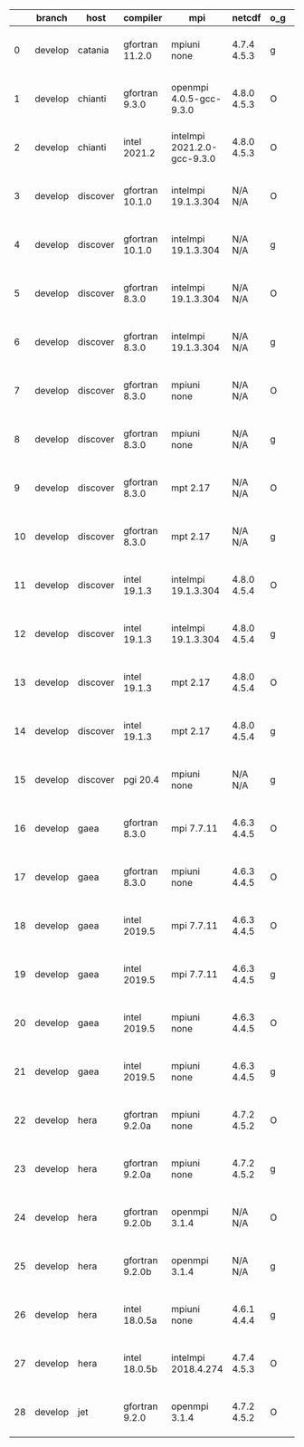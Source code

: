 |    | branch   | host     | compiler        | mpi                         | netcdf      | o_g   | os     | build   | u_pass   | u_fail   | s_pass   | s_fail   | e_pass   | e_fail   | nuopc_pass   | nuopc_fail   | artifacts_hash                                                                                                                                                        | modified                  |
|----|----------|----------|-----------------|-----------------------------|-------------|-------|--------|---------|----------|----------|----------|----------|----------|----------|--------------|--------------|-----------------------------------------------------------------------------------------------------------------------------------------------------------------------|---------------------------|
|  0 | develop  | catania  | gfortran 11.2.0 | mpiuni none                 | 4.7.4 4.5.3 | g     | Darwin | pass    | 12142    | 0        | 8        | 0        | 43       | 0        | 0            | 50           | [artifacts](https://github.com/esmf-org/esmf-test-artifacts/tree/67270085ae2bbf81f72c5a9ccb3f094477e55a96/develop/catania/gfortran/11.2.0/g/mpiuni/none)              | 2022-06-07 11:58:48 -0600 |
|  1 | develop  | chianti  | gfortran 9.3.0  | openmpi 4.0.5-gcc-9.3.0     | 4.8.0 4.5.3 | O     | Linux  | pass    | 13665    | 0        | 49       | 0        | 80       | 0        | 50           | 0            | [artifacts](https://github.com/esmf-org/esmf-test-artifacts/tree/f55477db64c98f1bfb309973f8a874ceecb9f3ed/develop/chianti/gfortran/9.3.0/O/openmpi/4.0.5-gcc-9.3.0)   | 2022-06-08 01:54:08 -0400 |
|  2 | develop  | chianti  | intel 2021.2    | intelmpi 2021.2.0-gcc-9.3.0 | 4.8.0 4.5.3 | O     | Linux  | pass    | 13665    | 0        | 49       | 0        | 80       | 0        | 50           | 0            | [artifacts](https://github.com/esmf-org/esmf-test-artifacts/tree/23190716daa37595ca30b71d8302b62457b3aec5/develop/chianti/intel/2021.2/O/intelmpi/2021.2.0-gcc-9.3.0) | 2022-06-08 02:48:00 -0400 |
|  3 | develop  | discover | gfortran 10.1.0 | intelmpi 19.1.3.304         | N/A N/A     | O     | Linux  | pass    | 13650    | 15       | 49       | 0        | 80       | 0        | 50           | 0            | [artifacts](https://github.com/esmf-org/esmf-test-artifacts/tree/71a02ad7c766370d86b5f4a39cc523d1d7ea2214/develop/discover/gfortran/10.1.0/O/intelmpi/19.1.3.304)     | 2022-06-08 01:54:20 -0400 |
|  4 | develop  | discover | gfortran 10.1.0 | intelmpi 19.1.3.304         | N/A N/A     | g     | Linux  | pass    | 13650    | 15       | 49       | 0        | 80       | 0        | 50           | 0            | [artifacts](https://github.com/esmf-org/esmf-test-artifacts/tree/78a7b5d9fc08fc35c5341e474fac0fce533beee4/develop/discover/gfortran/10.1.0/g/intelmpi/19.1.3.304)     | 2022-06-08 02:15:54 -0400 |
|  5 | develop  | discover | gfortran 8.3.0  | intelmpi 19.1.3.304         | N/A N/A     | O     | Linux  | pass    | 13650    | 15       | 49       | 0        | 80       | 0        | 50           | 0            | [artifacts](https://github.com/esmf-org/esmf-test-artifacts/tree/79d4c1a36d4cc13b282fdd849c8d7bf2fc2ce02e/develop/discover/gfortran/8.3.0/O/intelmpi/19.1.3.304)      | 2022-06-08 01:55:40 -0400 |
|  6 | develop  | discover | gfortran 8.3.0  | intelmpi 19.1.3.304         | N/A N/A     | g     | Linux  | pass    | 13650    | 15       | 49       | 0        | 80       | 0        | 50           | 0            | [artifacts](https://github.com/esmf-org/esmf-test-artifacts/tree/78a7b5d9fc08fc35c5341e474fac0fce533beee4/develop/discover/gfortran/8.3.0/g/intelmpi/19.1.3.304)      | 2022-06-08 02:15:54 -0400 |
|  7 | develop  | discover | gfortran 8.3.0  | mpiuni none                 | N/A N/A     | O     | Linux  | pass    | 12142    | 0        | 8        | 0        | 43       | 0        | 0            | 50           | [artifacts](https://github.com/esmf-org/esmf-test-artifacts/tree/e9aae8d899df25ccdbf868314fe203af0607a266/develop/discover/gfortran/8.3.0/O/mpiuni/none)              | 2022-06-08 01:45:29 -0400 |
|  8 | develop  | discover | gfortran 8.3.0  | mpiuni none                 | N/A N/A     | g     | Linux  | pass    | 12142    | 0        | 8        | 0        | 43       | 0        | 0            | 50           | [artifacts](https://github.com/esmf-org/esmf-test-artifacts/tree/2827350e3a772064363e2ccc0a2656c563ed7d47/develop/discover/gfortran/8.3.0/g/mpiuni/none)              | 2022-06-08 02:04:28 -0400 |
|  9 | develop  | discover | gfortran 8.3.0  | mpt 2.17                    | N/A N/A     | O     | Linux  | pass    | 13665    | 0        | 49       | 0        | 80       | 0        | 46           | 4            | [artifacts](https://github.com/esmf-org/esmf-test-artifacts/tree/c77204f7e9b6ef8ad9862fd255ea047d62871909/develop/discover/gfortran/8.3.0/O/mpt/2.17)                 | 2022-06-08 01:48:21 -0400 |
| 10 | develop  | discover | gfortran 8.3.0  | mpt 2.17                    | N/A N/A     | g     | Linux  | pass    | 13665    | 0        | 49       | 0        | 80       | 0        | 46           | 4            | [artifacts](https://github.com/esmf-org/esmf-test-artifacts/tree/2827350e3a772064363e2ccc0a2656c563ed7d47/develop/discover/gfortran/8.3.0/g/mpt/2.17)                 | 2022-06-08 02:04:28 -0400 |
| 11 | develop  | discover | intel 19.1.3    | intelmpi 19.1.3.304         | 4.8.0 4.5.4 | O     | Linux  | pass    | 13665    | 0        | 49       | 0        | 80       | 0        | 50           | 0            | [artifacts](https://github.com/esmf-org/esmf-test-artifacts/tree/79d4c1a36d4cc13b282fdd849c8d7bf2fc2ce02e/develop/discover/intel/19.1.3/O/intelmpi/19.1.3.304)        | 2022-06-08 01:55:40 -0400 |
| 12 | develop  | discover | intel 19.1.3    | intelmpi 19.1.3.304         | 4.8.0 4.5.4 | g     | Linux  | pass    | 13665    | 0        | 49       | 0        | 80       | 0        | 50           | 0            | [artifacts](https://github.com/esmf-org/esmf-test-artifacts/tree/78a7b5d9fc08fc35c5341e474fac0fce533beee4/develop/discover/intel/19.1.3/g/intelmpi/19.1.3.304)        | 2022-06-08 02:15:54 -0400 |
| 13 | develop  | discover | intel 19.1.3    | mpt 2.17                    | 4.8.0 4.5.4 | O     | Linux  | pass    | 13665    | 0        | 49       | 0        | 80       | 0        | 50           | 0            | [artifacts](https://github.com/esmf-org/esmf-test-artifacts/tree/79d4c1a36d4cc13b282fdd849c8d7bf2fc2ce02e/develop/discover/intel/19.1.3/O/mpt/2.17)                   | 2022-06-08 01:55:40 -0400 |
| 14 | develop  | discover | intel 19.1.3    | mpt 2.17                    | 4.8.0 4.5.4 | g     | Linux  | pass    | 13665    | 0        | 49       | 0        | 80       | 0        | 50           | 0            | [artifacts](https://github.com/esmf-org/esmf-test-artifacts/tree/4ccf90ea93dfb24ce3e5f0c71456379e7bdfe523/develop/discover/intel/19.1.3/g/mpt/2.17)                   | 2022-06-08 02:04:55 -0400 |
| 15 | develop  | discover | pgi 20.4        | mpiuni none                 | N/A N/A     | g     | Linux  | pass    | pending  | pending  | pending  | pending  | pending  | pending  | pending      | pending      | [artifacts](https://github.com/esmf-org/esmf-test-artifacts/tree/e5f7e94bacc26517178ee873f3f062d99aa7ad39/develop/discover/pgi/20.4/g/mpiuni/none)                    | 2022-06-08 02:22:49 -0400 |
| 16 | develop  | gaea     | gfortran 8.3.0  | mpi 7.7.11                  | 4.6.3 4.4.5 | O     | Unicos | pass    | 13664    | 1        | 49       | 0        | 80       | 0        | 47           | 3            | [artifacts](https://github.com/esmf-org/esmf-test-artifacts/tree/5d36df7061c0d1db35c8433b1e0c06a581cb826a/develop/gaea/gfortran/8.3.0/O/mpi/7.7.11)                   | 2022-06-08 02:28:45 -0400 |
| 17 | develop  | gaea     | gfortran 8.3.0  | mpiuni none                 | 4.6.3 4.4.5 | O     | Unicos | pass    | 12142    | 0        | 8        | 0        | 43       | 0        | 0            | 50           | [artifacts](https://github.com/esmf-org/esmf-test-artifacts/tree/fb7346599ea7d57e581089e7698c35421efa9ee1/develop/gaea/gfortran/8.3.0/O/mpiuni/none)                  | 2022-06-08 01:45:55 -0400 |
| 18 | develop  | gaea     | intel 2019.5    | mpi 7.7.11                  | 4.6.3 4.4.5 | O     | Unicos | pass    | 13650    | 15       | 49       | 0        | 80       | 0        | 47           | 3            | [artifacts](https://github.com/esmf-org/esmf-test-artifacts/tree/8008179b2a1616fab6fd5f5b273deecbe01c6856/develop/gaea/intel/2019.5/O/mpi/7.7.11)                     | 2022-06-08 01:49:43 -0400 |
| 19 | develop  | gaea     | intel 2019.5    | mpi 7.7.11                  | 4.6.3 4.4.5 | g     | Unicos | pass    | 13650    | 15       | 49       | 0        | 80       | 0        | 47           | 3            | [artifacts](https://github.com/esmf-org/esmf-test-artifacts/tree/95bfc5e43336cc7946f89bbc9ab3f2f76d6ce79e/develop/gaea/intel/2019.5/g/mpi/7.7.11)                     | 2022-06-08 02:00:52 -0400 |
| 20 | develop  | gaea     | intel 2019.5    | mpiuni none                 | 4.6.3 4.4.5 | O     | Unicos | pass    | 12127    | 15       | 8        | 0        | 43       | 0        | 0            | 50           | [artifacts](https://github.com/esmf-org/esmf-test-artifacts/tree/2fb0dfa5c9b8b6ffb70d0193cd5c99cd94494592/develop/gaea/intel/2019.5/O/mpiuni/none)                    | 2022-06-08 01:36:12 -0400 |
| 21 | develop  | gaea     | intel 2019.5    | mpiuni none                 | 4.6.3 4.4.5 | g     | Unicos | pass    | 12127    | 15       | 8        | 0        | 43       | 0        | 0            | 50           | [artifacts](https://github.com/esmf-org/esmf-test-artifacts/tree/085b1c6e15c5b187d2e80b0b1d9100cdc7602680/develop/gaea/intel/2019.5/g/mpiuni/none)                    | 2022-06-08 01:42:06 -0400 |
| 22 | develop  | hera     | gfortran 9.2.0a | mpiuni none                 | 4.7.2 4.5.2 | O     | Linux  | pass    | 12142    | 0        | 8        | 0        | 43       | 0        | 0            | 50           | [artifacts](https://github.com/esmf-org/esmf-test-artifacts/tree/49c41fc7dafd676d001f669db5e6008b4936ec4f/develop/hera/gfortran/9.2.0a/O/mpiuni/none)                 | 2022-06-08 06:13:15 +0000 |
| 23 | develop  | hera     | gfortran 9.2.0a | mpiuni none                 | 4.7.2 4.5.2 | g     | Linux  | pass    | pending  | pending  | pending  | pending  | pending  | pending  | pending      | pending      | [artifacts](https://github.com/esmf-org/esmf-test-artifacts/tree/b671513ded5ba21a60258bbacaa91f7125d42f08/develop/hera/gfortran/9.2.0a/g/mpiuni/none)                 | 2022-06-08 06:07:57 +0000 |
| 24 | develop  | hera     | gfortran 9.2.0b | openmpi 3.1.4               | N/A N/A     | O     | Linux  | pass    | 13665    | 0        | 49       | 0        | 80       | 0        | 50           | 0            | [artifacts](https://github.com/esmf-org/esmf-test-artifacts/tree/73b366f7a05b9d7fcdbd9fc474dbe43428f99c52/develop/hera/gfortran/9.2.0b/O/openmpi/3.1.4)               | 2022-06-08 06:27:45 +0000 |
| 25 | develop  | hera     | gfortran 9.2.0b | openmpi 3.1.4               | N/A N/A     | g     | Linux  | pass    | pending  | pending  | pending  | pending  | pending  | pending  | pending      | pending      | [artifacts](https://github.com/esmf-org/esmf-test-artifacts/tree/b70f462af0afe98b11ffb047958104dc6a6e2333/develop/hera/gfortran/9.2.0b/g/openmpi/3.1.4)               | 2022-06-08 06:10:22 +0000 |
| 26 | develop  | hera     | intel 18.0.5a   | mpiuni none                 | 4.6.1 4.4.4 | g     | Linux  | pass    | pending  | pending  | pending  | pending  | pending  | pending  | pending      | pending      | [artifacts](https://github.com/esmf-org/esmf-test-artifacts/tree/24f003fd5b9c0c28e4352accef9d7e42546f09d7/develop/hera/intel/18.0.5a/g/mpiuni/none)                   | 2022-06-08 06:14:14 +0000 |
| 27 | develop  | hera     | intel 18.0.5b   | intelmpi 2018.4.274         | 4.7.4 4.5.3 | O     | Linux  | pass    | pending  | pending  | pending  | pending  | pending  | pending  | pending      | pending      | [artifacts](https://github.com/esmf-org/esmf-test-artifacts/tree/f0458cd89184190bb5ef2b2ea53a215b02554aa0/develop/hera/intel/18.0.5b/O/intelmpi/2018.4.274)           | 2022-06-08 06:08:29 +0000 |
| 28 | develop  | jet      | gfortran 9.2.0  | openmpi 3.1.4               | 4.7.2 4.5.2 | O     | Linux  | fail    | fail     | fail     | fail     | fail     | fail     | fail     | fail         | fail         | [artifacts](https://github.com/esmf-org/esmf-test-artifacts/tree/276642b572bf09d96fa267a99d986a15b35b138c/develop/jet/gfortran/9.2.0/O/openmpi/3.1.4)                 | 2022-06-08 03:57:06 +0000 |